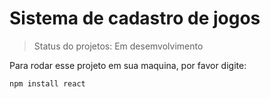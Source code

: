 <h1>Sistema de cadastro de jogos</h1>

>Status do projetos: Em desemvolvimento

Para rodar esse projeto em sua maquina, por favor digite:

```
npm install react
```
